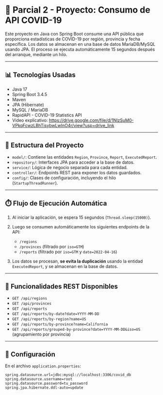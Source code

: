# 📘 Parcial 2 - Proyecto: Consumo de API COVID-19

Este proyecto en Java con Spring Boot consume una API pública que proporciona estadísticas de COVID-19 por región, provincia y fecha específica. Los datos se almacenan en una base de datos MariaDB/MySQL usando JPA. El proceso se ejecuta automáticamente 15 segundos después del arranque, mediante un hilo.

---

## 📊 Tecnologías Usadas

- Java 17  
- Spring Boot 3.4.5  
- Maven  
- JPA (Hibernate)  
- MySQL / MariaDB  
- RapidAPI - COVID-19 Statistics API
- Video explicativo: https://drive.google.com/file/d/1NlzSuM0-VPkqFcwzLBhTisybwLwInO4r/view?usp=drive_link

---

## 📁 Estructura del Proyecto

- `model/`: Contiene las entidades `Region`, `Province`, `Report`, `ExecutedReport`.  
- `repository/`: Interfaces JPA para acceder a la base de datos.  
- `service/`: Lógica de negocio separada para cada entidad.  
- `controller/`: Endpoints REST para exponer los datos guardados.  
- `config/`: Clases de configuración, incluyendo el hilo (`StartupThreadRunner`).  

---

## ⏱️ Flujo de Ejecución Automática

1. Al iniciar la aplicación, se espera 15 segundos (`Thread.sleep(15000)`).
2. Luego se consumen automáticamente los siguientes endpoints de la API:

   - `/regions`
   - `/provinces` (filtrado por `iso=GTM`)
   - `/reports` (filtrado por `iso=GTM` y `date=2022-04-16`)

3. Los datos se procesan, **se evita la duplicación** usando la entidad `ExecutedReport`, y se almacenan en la base de datos.

---

## 🔎 Funcionalidades REST Disponibles

- `GET /api/regions`  
- `GET /api/provinces`  
- `GET /api/reports`  
- `GET /api/reports/by-date?date=YYYY-MM-DD`  
- `GET /api/reports/by-region?name=US`  
- `GET /api/reports/by-province?name=California`  
- `GET /api/reports/grouped-by-province?date=YYYY-MM-DD&iso=US` (agrupamiento por provincia)

---

## 📆 Configuración

En el archivo `application.properties`:

```properties
spring.datasource.url=jdbc:mysql://localhost:3306/covid_db
spring.datasource.username=root
spring.datasource.password=tu_password
spring.jpa.hibernate.ddl-auto=update





